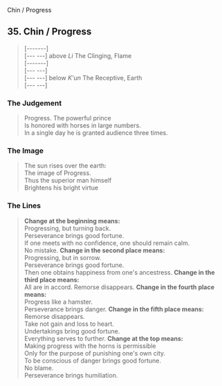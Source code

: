 Chin / Progress
## 35. Chin / Progress
> [-------]   
> [--- ---] above _Li_ The Clinging, Flame  
> [-------]   
> [--- ---]   
> [--- ---] below _K'un_ The Receptive, Earth  
> [--- ---]
### The Judgement
> Progress. The powerful prince  
 Is honored with horses in large numbers.  
 In a single day he is granted audience three times.
### The Image
> The sun rises over the earth:  
 The image of Progress.  
 Thus the superior man himself  
 Brightens his bright virtue
### The Lines

 > **Change at the beginning means:**  
 Progressing, but turning back.  
 Perseverance brings good fortune.  
 If one meets with no confidence, one should remain calm.  
 No mistake.
 > **Change in the second place means:**  
 Progressing, but in sorrow.  
 Perseverance brings good fortune.  
 Then one obtains happiness from one's ancestress.
 > **Change in the third place means:**  
 All are in accord. Remorse disappears.
 > **Change in the fourth place means:**  
 Progress like a hamster.  
 Perseverance brings danger.
 > **Change in the fifth place means:**  
 Remorse disappears.  
 Take not gain and loss to heart.  
 Undertakings bring good fortune.  
 Everything serves to further.
 > **Change at the top means:**  
 Making progress with the horns is permissible  
 Only for the purpose of punishing one's own city.  
 To be conscious of danger brings good fortune.  
 No blame.  
 Perseverance brings humiliation.



